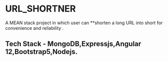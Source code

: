 # URL_SHORTNER
A MEAN stack project in which user can **shorten a long URL into short for convenience and reliability .
## Tech Stack - MongoDB,Expressjs,Angular 12,Bootstrap5,Nodejs.
